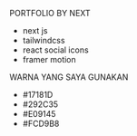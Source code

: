 PORTFOLIO BY NEXT

- next js
- tailwindcss
- react social icons
- framer motion

WARNA YANG SAYA GUNAKAN
 - #17181D
 - #292C35
 - #E09145
 - #FCD9B8

<!-- FONT YANG SAYA GUNAKAN
 - Poppins -->

